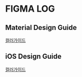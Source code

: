 # FIGMA LOG

## Material Design Guide

[컬러가이드](https://m3.material.io/styles/color/system/overview)

## iOS Design Guide

[컬러가이드](https://developer.apple.com/design/human-interface-guidelines/color)
